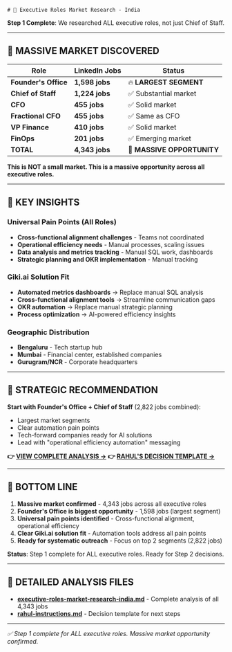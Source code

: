     # 🎯 Executive Roles Market Research - India

**Step 1 Complete**: We researched ALL executive roles, not just Chief of Staff.

---

## 🚨 **MASSIVE MARKET DISCOVERED**

| Role | LinkedIn Jobs | Status |
|------|---------------|--------|
| **Founder's Office** | **1,598 jobs** | 🔥 **LARGEST SEGMENT** |
| **Chief of Staff** | **1,224 jobs** | ✅ Substantial market |
| **CFO** | **455 jobs** | ✅ Solid market |
| **Fractional CFO** | **455 jobs** | ✅ Same as CFO |
| **VP Finance** | **410 jobs** | ✅ Solid market |
| **FinOps** | **201 jobs** | ✅ Emerging market |
| **TOTAL** | **4,343 jobs** | 🚀 **MASSIVE OPPORTUNITY** |

**This is NOT a small market. This is a massive opportunity across all executive roles.**

---

## 🎯 **KEY INSIGHTS**

### Universal Pain Points (All Roles)
- **Cross-functional alignment challenges** - Teams not coordinated
- **Operational efficiency needs** - Manual processes, scaling issues
- **Data analysis and metrics tracking** - Manual SQL work, dashboards
- **Strategic planning and OKR implementation** - Manual tracking

### Giki.ai Solution Fit
- **Automated metrics dashboards** → Replace manual SQL analysis
- **Cross-functional alignment tools** → Streamline communication gaps
- **OKR automation** → Replace manual strategic planning
- **Process optimization** → AI-powered efficiency insights

### Geographic Distribution
- **Bengaluru** - Tech startup hub
- **Mumbai** - Financial center, established companies
- **Gurugram/NCR** - Corporate headquarters

---

## 🚀 **STRATEGIC RECOMMENDATION**

**Start with Founder's Office + Chief of Staff** (2,822 jobs combined):
- Largest market segments
- Clear automation pain points
- Tech-forward companies ready for AI solutions
- Lead with "operational efficiency automation" messaging

**👉 [VIEW COMPLETE ANALYSIS →](executive-roles-market-research-india.md)**
**👉 [RAHUL'S DECISION TEMPLATE →](rahul-instructions.md)**

---

## 🎯 **BOTTOM LINE**

1. **Massive market confirmed** - 4,343 jobs across all executive roles
2. **Founder's Office is biggest opportunity** - 1,598 jobs (largest segment)
3. **Universal pain points identified** - Cross-functional alignment, operational efficiency
4. **Clear Giki.ai solution fit** - Automation tools address all pain points
5. **Ready for systematic outreach** - Focus on top 2 segments (2,822 jobs)

**Status**: Step 1 complete for ALL executive roles. Ready for Step 2 decisions.

---

## 📁 **DETAILED ANALYSIS FILES**

- **[executive-roles-market-research-india.md](executive-roles-market-research-india.md)** - Complete analysis of all 4,343 jobs
- **[rahul-instructions.md](rahul-instructions.md)** - Decision template for next steps

---

*✅ Step 1 complete for ALL executive roles. Massive market opportunity confirmed.*

